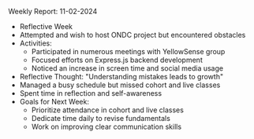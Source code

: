 Weekly Report: 11-02-2024
- Reflective Week
- Attempted and wish  to host ONDC project but encountered obstacles
- Activities:
  - Participated in numerous meetings with YellowSense group
  - Focused efforts on Express.js backend development
  - Noticed an increase in screen time and social media usage
- Reflective Thought: "Understanding mistakes leads to growth"
- Managed a busy schedule but missed cohort and live classes
- Spent time in reflection and self-awareness
- Goals for Next Week:
  - Prioritize attendance in cohort and live classes
  - Dedicate time daily to revise fundamentals
  - Work on improving clear communication skills